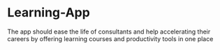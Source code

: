 # Learning-App
The app should ease the life of consultants and help accelerating their careers by offering learning courses and productivity tools in one place 
